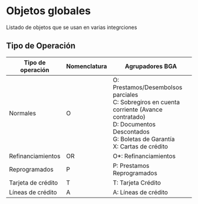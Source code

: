 # Objetos globales

Listado de objetos que se usan en varias integrciones

## Tipo de Operación

Tipo de operación | Nomenclatura | Agrupadores BGA
------------------|--------------|----------------
Normales | O | O: Prestamos/Desembolsos parciales</br>C: Sobregiros en cuenta corriente (Avance contratado)</br>D: Documentos Descontados</br>G: Boletas de Garantía</br>X: Cartas de crédito
Refinanciamientos | OR | O*: Refinanciamientos
Reprogramados | P | P: Prestamos Reprogramados
Tarjeta de crédito | T | T: Tarjeta Crédito
Líneas de crédito | A | A: Líneas de crédito